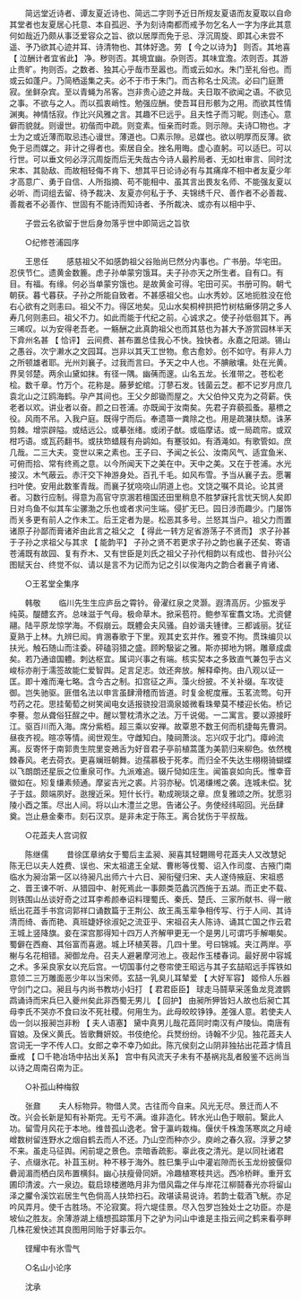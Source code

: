 <!-- { "loadSidebar": true } -->
　　简远堂近诗者、谭友夏近诗也、简远二字则予近日所规友夏语而友夏取以自命其堂者也友夏居心托意、本自孤迥、予为刻诗南都而戒予勿乞名人一字为序此其意何如哉近乃颇从事泛爱容众之旨、欲以居厚而免于忌、浮沉周旋、即其心未尝不遥、予乃欲其心迹并耳、诗清物也、其体好逸。劳 【 今之以诗为】 则否。其地喜 【 泣酬计者宜省此】 净。秽则否。其境宜幽。杂则否。其味宜澹。浓则否。其游止贵旷。拘则否。之数者、独其心乎哉市至嚣也。而或云如水。朱门至礼俗也。而或云如蓬户。乃简栖遥集之夫。必不于市于朱门。而古称名士风流。必曰门庭萧寂。坐鲜杂宾。至以青蝇为吊客。岂非贵心迹之并哉。夫日取不欲闻之语。不欲见之事。不欲与之人。而以孤衷峭性。勉强应酬。使吾耳目形骸为之用。而欲其性情渊夷。神情恬寂。作比兴风雅之言。其趣不巳远乎。且夫性孑而习眤。则违心。意僻而貌就。则谩世。初偕而中疏。则变素。恒亲而时乖。则示隙。夫诗□物也。才士为之或近薄而取忌违心谩世。薄道也。□素示隙。忌媒也。欲以明厚而反薄。欲免于忌而媒之。非计之得者也。索居自全。挫名用晦。虚心直躬。可以适巳。可以行世。可以垂文何必浮沉周旋而后无失哉古今诗人最矜局者、无如杜审言、同时沈宋本、其勍敌、而故相轻侮不肯下、想其平日论诗必有与其痛痒不相中者友夏少年才高意广、勇于自信、人所指摘、苟不能相中、虽其言出畏友名师、不能强友夏以必听、而词组去留、待予裁决、友夏亦何私于予、夫锦绣千尺、善作者不必善裁、善裁者不必善作、世固有不能诗而知诗者、予所裁决、或亦有以相中乎、 

　　子尝云名欲留于世后身勿落乎世中即简远之旨欤 

　　○纪修苍浦园序 

　　王思任 
　　感慈祖父不如感韵祖父谷贻尚巳然分内事也。广书册。华宅田。忍侠节仁。遗黄金数簏。虑子孙单蒙穷饿耳。夫子孙亦天之所生者。自有口。有目。有福。有缘。何必当单蒙穷饿也。是故黄金可得。宅田可买。书册可购。朝弋朝获。暮弋暮获。子孙之所能自致者。不甚感祖父也。山水秀妙。区地扼胜没在伧右心欲有之则恚曰。祖父不力。得区地矣。见山水矣桐梓拱把竹树枯癞侈阴之多人寿几何则恚曰。祖父不力。如此而能于代纪之前。心诚求之。使子孙低徊其下。再三唏叹。以为安得老吾老。一觞酬之此真韵祖父也而其慈也为甚大予游赏园林半天下弇州名甚 【 恰评】 云间费、甚布置总佳我心不快。独快者。永嘉之阳湖。锡山之愚谷。次宁濑水之文园耳。岂非以其天工世物。愈古愈妙。创不如守。有非人力之所顿雄者耶。光州刘襄子。过我而言曰。予天之中人也。不腆敝壤。处在光黄。界吴邻楚。两余山黛如抹。有径一隅。幽蒨而邃。山名五龙。长淮带之。苍松老桧。数千章。竹万个。花称是。藤萝蛇绾。汀蓼石发。钱菌云芝。都不记岁月庶几袁北山之江鸥海鹤。孕产其间也。王父夕郎锄而屋之。大父伯仲又克为之荷薪。佚老者以欢。讲业者以奋。颜之曰苍浦。亦既闻于汝南矣。先君子弃藐孤蚤。墓槚之役。风雨不吊。入我户庭。既得宁而后。奉遗箒一粪除之也。用是疏潴扶颓。诛茅剪棘。增崇辟隘。或结远公。或摹张绪。或闭子猷。或临摩诘。或一局疏帘。或双柑巧语。或瓦药翻书。或扶笻蜡屐有舟鹢如。有蹇驳如。有酒渑如。有歌管如。庶几哉。二三大夫。变世以来之素也。王子曰、予闻之长公、汝南风气、适宜鱼米、可俯而拾、常有终焉之意。以今所闻天下之美在中。天中之美。又在于苍浦。水光接汉。木气蔽云。赤汗交下神游身处。百孔千毛。如风布雪。予当从襄子去。愿署扫叶使。安用此数峯青哉。而襄子犹哓哓山阴道上也。文饶之嘱不具论。论其贤者。习数行应制。得意为高官守京溷若檀国还田里稍息不胜梦寐托言忧天悯人矣即日对鸟鱼不似其车尘骡渤之乐也或者求问生端。侵扩无巳。园日涉而趣少。门屡饰而关多更有前人之作未工。后王定者为是。松恶其多号。兰怒其当户。祖父力而置诸原子孙鄙而膏诸斧由此言之祖父之 【 得此一转方足省游荡子不贤而】 求子孙甚于子孙之求祖父与其求 【 能韵平】 子孙之贤不若更求子孙之韵也襄子还矣、寄语苍浦既有故园、复有乔木、又有世臣是刘氏之祖父子孙代相韵以有成也、昔孙兴公图赋天台、终觉不似、请以是言不为记而为记之引以俟海内之韵合者襄子肯诸、 

　　○王茗堂全集序 

　　韩敬 
　　临川先生生应庐岳之霄钤。骨濯红泉之灵灏。遐清高厉。少振发乎纯英。醍醴玄齐。总味滋于气母。极命草木。掀采苞符。鲍参军寉翥文场。尤资健翮。陆平原龙惊学海。不假崩云。既軆会夫风骚。自妙谐夫锺律。三都诚丽。犹征夏熟于上林。九辨巳闳。肯溷春歌于下里。观其史玄并作。雅变不拘。贯珠编贝以扶光。触石随山而注委。砰磕羽猎之盛。顾盻馺娑之雅。斯亦掷地为锵。雕章成虡矣。若乃通谙国軆。刺达枢宜。属词兴事之有端。核实契本之多致直气兼包乎古义峻标亦削于濡签故能仁爱智舆。足言足志。敛还奔放。解释牵拘。由八观以证一匡。即十难而淹七略。含今古之制。扣宫征之声。藻火纷披。不关补缀。车攻徒御。岂失驰驱。匪借名法以申言虽肆滑稽而皆道。时复金柅度雁。玉茗流莺。句开芍药之花。思挂葡萄之树笑闻电女适报骁投泪滴泉姬微看珠晕莫不楼迎长佑。桥记李謩。忽从聋俗狂酲之中。醒以警枕清氷之法。万千说偈。一二寓言。要以源接盱江。驱百川而入海。席分紫栢。超三乘以安禅。故覃恩不数王何而机捷每先曹洞。昼夜齐视。暄凉等情。阅世观生。守雌知白。陵祠萧淡。忘兴叹于北门。瘴岭流离。反寄怀于南郭贵生院里变鴂舌为好音君子亭前植蒿蓬为美箭归来柳色。依然槐棘春风。老去荷衣。更喜斓班朝舞。迨孺慕极于死孝。而归全不失达生栩栩骑蝴蝶以飞朗朗还星辰之位重泉可作。九派难追。辍斤恸如庄生。闻笛哀如向氏。惟幸音徽如在。矧复缣素频通。摩娑吉光之裘。片羽亦秘。饥渴缣缃之袭。连城未偿。犹子于兹。颇端夙好。逖搜近采。短什长行。勒成琬琰之章。庶复雅颂之所。犹愿羽陵小酉之策。尽出人间。将以山木澧兰之思。告诸公子。务使经纬昭回。光岳肆奠。岂止悬金秦市。刻石汉京。是非未定于陈王。离合犹伤于平叔哉。 

　　○花蕋夫人宫词叙 

　　陈继儒 
　　昔徐匡章纳女于蜀后主孟昶、昶喜其轻翾赐号花蕋夫人又改慧妃陈无巳以夫人姓费、误也、宋太祖遣王全斌、曹彬等伐蜀、诏入作司度、古掖门南临水为昶治第一区以待昶凡出师六十六日、昶衔璧归宋、夫人遂侍掖庭、宋祖惑之、晋王谏不听、从猎园中、射死焉此一事颇类范蠡沉西施于五湖。而正史不载、则铁围山丛谈好奇之过耳李希颜奉诏料理蜀氏、秦氏、楚氏、三家所献书、得一敝纸出花蕋手书宫词郭祥口诵数篇于王荆公、故王禹玉辈争相传写、行于人间、其诗清而绮、香而艳、真班婕妤徐淑妃之流亚乎、宋祖召夫人陈诗、诵其亡国之作云君王城上竖降旗。妾在深宫那得知十四万人齐解甲更无一个是男儿可谓巧手解嘲矣。蜀僻在西裔、其俗富而喜遨。城上环植芙蓉。几四十里。号曰锦城。夹江两岸。亭榭与名花相错。昶御龙舟。召夫人避暑摩河池上。夜起作玉楼春词。最好房中容城之术。多采良家女以充后宫。一切国事付之卷帘使王昭远与其子玄喆昭远手挥铁如意领二三万雕面恶少年以当宋师。玄喆一乳臭儿耳辇爱 【 大好军容】 姬伶人乐器守剑门之口。昶且与内尚书教坊小妇打 【 君君臣臣】 球走马鬪草采莲鱼龙竞渡鹦鹉诵诗而宋兵巳入夔州矣此非西蜀无男儿 【 回护】 由昶所狎皆妇人故也后昶亡其母李氏不哭亦不食曰汝不死社稷。何用生为。此母皎皎铮铮。差强人意。若使夫人齿一剑以报昶岂非粉 【 夫人语塞】 黛中真男儿哉花蕋同时南汉有卢陵仙。南唐有窅娘。及保义黄氏。皆歌舞妍姣。书伎绝伦。兵燹纷纷。诗翰不少见。独花蕋夫人宫词无一字不传人口。女郎之幸不幸乃如此。陈亢侯刻之山阴非独拈出花蕋才情且垂戒 【 □千艳冶场中拈出关系】 宫中有风流天子未有不基祸兆乱者殷鉴不远尚当以诗之周南召南为正。 

　　○补孤山种梅叙 

　　张鼐 
　　夫人标物异。物借人灵。古往而今自来。风光无尽。景迁而人不改。兴会长新是知有补斯完。无亏不满。谁非造化。转水光山色于眼前。繄此人功。留雪月风花于本地。维昔孤山逸老。曾于瀛屿栽梅。偃伏千株澹荡寒岚之月崚嶒数树留连野水之烟自鹤去而人不还。乃山空而种亦少。庾岭之春久寂。浮萝之梦不来。虽走马征舆。闲前堤之景色。柰暗香疏影。辜此夜之清光。是以同社诸君子、点缀氷花。补苴玉树。种不移于海外。胜巳集乎山中灌岩隙而长玉龙纷披偃仰礨润湄而栖白凤布置横斜。幽心扶瘦骨同妍。冷趣植寒枝共远。西冷桥畔。重开玄圃印清波。六一泉边。载启琼楼邀皓月非为借风霜之伴与岸花江柳鬪春光亦将留山泽之臞令溪饮岩居生气色倘高人扶笻扫石。政堪读易说诗。若韵士载酒飞觥。亦足吟风弄月。使千古胜场。不沦寂寞。将六堤佳景。尽入包罗岂独处士之功臣。亦是坡仙之胜友。余薄游湖上缅想孤踪策月下之驴为问山中谁是主指云间之鹤来看亭畔几株花爰快述其良图用同贻于好事云尔。 

　　铿耀中有氷雪气 

　　○名山小论序 

　　沈承 

